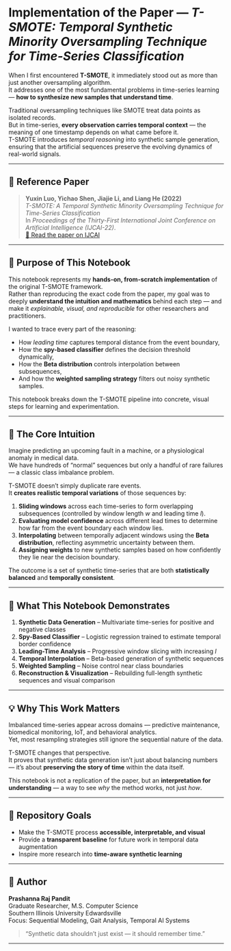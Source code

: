 # Implementation of the Paper — *T-SMOTE: Temporal Synthetic Minority Oversampling Technique for Time-Series Classification*

When I first encountered **T-SMOTE**, it immediately stood out as more than just another oversampling algorithm.  
It addresses one of the most fundamental problems in time-series learning — **how to synthesize new samples that understand time**.

Traditional oversampling techniques like SMOTE treat data points as isolated records.  
But in time-series, **every observation carries temporal context** — the meaning of one timestamp depends on what came before it.  
T-SMOTE introduces *temporal reasoning* into synthetic sample generation, ensuring that the artificial sequences preserve the evolving dynamics of real-world signals.

---

## 📘 Reference Paper

> **Yuxin Luo, Yichao Shen, Jiajie Li, and Liang He (2022)**  
> *T-SMOTE: A Temporal Synthetic Minority Oversampling Technique for Time-Series Classification*  
> In *Proceedings of the Thirty-First International Joint Conference on Artificial Intelligence (IJCAI-22)*.  
> [🔗 Read the paper on IJCAI](https://www.ijcai.org/proceedings/2022/0431.pdf)

---

## 🎯 Purpose of This Notebook

This notebook represents my **hands-on, from-scratch implementation** of the original T-SMOTE framework.  
Rather than reproducing the exact code from the paper, my goal was to deeply **understand the intuition and mathematics** behind each step — and make it *explainable, visual, and reproducible* for other researchers and practitioners.

I wanted to trace every part of the reasoning:
- How *leading time* captures temporal distance from the event boundary,  
- How the **spy-based classifier** defines the decision threshold dynamically,  
- How the **Beta distribution** controls interpolation between subsequences,  
- And how the **weighted sampling strategy** filters out noisy synthetic samples.

This notebook breaks down the T-SMOTE pipeline into concrete, visual steps for learning and experimentation.

---

## 🔬 The Core Intuition

Imagine predicting an upcoming fault in a machine, or a physiological anomaly in medical data.  
We have hundreds of “normal” sequences but only a handful of rare failures — a classic class imbalance problem.

T-SMOTE doesn’t simply duplicate rare events.  
It **creates realistic temporal variations** of those sequences by:

1. **Sliding windows** across each time-series to form overlapping subsequences (controlled by window length *w* and leading time *l*).  
2. **Evaluating model confidence** across different lead times to determine how far from the event boundary each window lies.  
3. **Interpolating** between temporally adjacent windows using the **Beta distribution**, reflecting asymmetric uncertainty between them.  
4. **Assigning weights** to new synthetic samples based on how confidently they lie near the decision boundary.

The outcome is a set of synthetic time-series that are both **statistically balanced** and **temporally consistent**.

---

## 🧩 What This Notebook Demonstrates

1. **Synthetic Data Generation** – Multivariate time-series for positive and negative classes  
2. **Spy-Based Classifier** – Logistic regression trained to estimate temporal border confidence  
3. **Leading-Time Analysis** – Progressive window slicing with increasing *l*  
4. **Temporal Interpolation** – Beta-based generation of synthetic sequences  
5. **Weighted Sampling** – Noise control near class boundaries  
6. **Reconstruction & Visualization** – Rebuilding full-length synthetic sequences and visual comparison  

---

## 💡 Why This Work Matters

Imbalanced time-series appear across domains — predictive maintenance, biomedical monitoring, IoT, and behavioral analytics.  
Yet, most resampling strategies still ignore the sequential nature of the data.

T-SMOTE changes that perspective.  
It proves that synthetic data generation isn’t just about balancing numbers — it’s about **preserving the story of time** within the data itself.

This notebook is not a replication of the paper, but an **interpretation for understanding** — a way to see *why* the method works, not just *how*.

---

## 🧠 Repository Goals

- Make the T-SMOTE process **accessible, interpretable, and visual**  
- Provide a **transparent baseline** for future work in temporal data augmentation  
- Inspire more research into **time-aware synthetic learning**  

---

## 👤 Author

**Prashanna Raj Pandit**  
Graduate Researcher, M.S. Computer Science  
Southern Illinois University Edwardsville  
Focus: Sequential Modeling, Gait Analysis, Temporal AI Systems  

> “Synthetic data shouldn’t just exist — it should remember time.”

---

